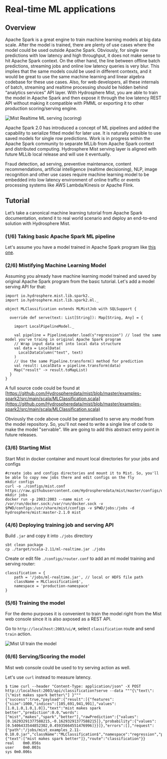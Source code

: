 # Real-time ML applications
## Overview
Apache Spark is a great engine to train machine learning models at big data scale. After the model is trained, there are plenty of use cases where the model could be used outside Apache Spark. Obviously, for single row predictions with low latency and high throughput, it does not make sense to hit Apache Spark context. 
On the other hand, the line between offline batch predictions, streaming jobs and online low latency queries is very blur. This implies that the same models could be used in different contexts, and it would be great to use the same machine learning and linear algebra codebase for these use cases. Also, for web developers, all these internals of batch, streaming and realtime processing should be hidden behind “analytics services” API layer.
With Hydrosphere Mist, you are able to train the model in Apache Spark and then expose it through the low latency REST API without making it compatible with PMML or exporting it to other production scoring/serving engine.

![Mist Realtime ML serving (scoring)](http://dv9c7babquml0.cloudfront.net/docs-images/mist-realtime-ml-serving-scoring.png)

Apache Spark 2.0 has introduced a concept of ML pipelines and added the capability to serialize fitted model for later use. It is naturally possible to use saved models for single row predictions.
Work is in progress within the Apache Spark community to separate MLLib from Apache Spark context and distributed computing. Hydrosphere Mist serving layer is aligned with future MLLib local release and will use it eventually.

Fraud detection, ad serving, preventive maintenance, content recommendations, artificial intelligence (realtime decisioning), NLP, image recognition and other use cases require machine learning model to be embedded into low latency environment of online traffic or events processing systems like AWS Lambda/Kinesis or Apache Flink.

## Tutorial

Let’s take a canonical machine learning tutorial from Apache Spark documentation, extend it to real world scenario and deploy an end-to-end solution with Hydrosphere Mist.

### (1/6) Taking basic Apache Spark ML pipeline
Let's assume you have a model trained in Apache Spark program like [this one](http://spark.apache.org/docs/latest/ml-pipeline.html#example-pipeline).

### (2/6) Mistifying Machine Learning Model

Assuming you already have machine learning model trained and saved by original Apache Spark program from the basic tutorial. Let's add a model serving API for that:

````
import io.hydrosphere.mist.lib.spark2._
import io.hydrosphere.mist.lib.spark2.ml._

object MLClassification extends MLMistJob with SQLSupport {
  
  override def serve(text: List[String]): Map[String, Any] = {

    import LocalPipelineModel._
    
    val pipeline = PipelineLoader.load(s"regression") // load the same model you've traing in original Apache Spark program
    // Wrap input data set into local data structure
    val data = LocalData(
      LocalDataColumn("text", text)
    )
    // Use the same Pipeline.transform() method for prediction
    val result: LocalData = pipeline.transform(data)
    Map("result" -> result.toMapList)
  }
}
````
A full source code could be found at [https://github.com/Hydrospheredata/mist/blob/master/examples-spark2/src/main/scala/MLClassification.scala](https://github.com/Hydrospheredata/mist/blob/master/examples-spark2/src/main/scala/MLClassification.scala)

Obviously the code above could be generalised to serve any model from the model repository. So, you'll not need to write a single line of code to make the model "servable". We are going to add this abstract entry point in future releases. 

### (3/6) Starting Mist

Start Mist in docker container and mount local directories for your jobs and configs

```
#create jobs and configs directories and mount it to Mist. So, you'll be able to copy new jobs there and edit configs on the fly
mkdir configs
curl -o ./configs/mist.conf https://raw.githubusercontent.com/Hydrospheredata/mist/master/configs/docker.conf
mkdir jobs
docker run -p 2003:2003 --name mist -v /var/run/docker.sock:/var/run/docker.sock -v $PWD/configs:/usr/share/mist/configs -v $PWD/jobs:/jobs -d hydrosphere/mist:master-2.1.0 mist
```

### (4/6) Deploying training job and serving API
Build `.jar` and copy it into `./jobs` directory

```
sbt clean package
cp ./target/scala-2.11/ml-realtime.jar ./jobs
```

Create or edit file `./configs/router.conf` to add an ml model training and serving router:

````
classification = {
    path = '/jobs/ml-realtime.jar', // local or HDFS file path
    className = MLClassification$',
    namespace = 'production-namespace'
}
````


### (5/6) Training the model
For the demo purposes it is convenient to train the model right from the Mist web console since it is also axposed as a REST API.

Go to `http://localhost:2003/ui/#`, select `classification` route and send `train` action.

![Mist UI train the model](http://dv9c7babquml0.cloudfront.net/docs-images/mist-ui-train-ml-model.png)

### (6/6) Serving/Scoring the model

Mist web console could be used to try serving action as well.

Let's use `curl` instead to measure latency.

```
$ time curl --header "Content-Type: application/json" -X POST http://localhost:2003/api/classification?serve --data """{\"text\": [\"mist makes spark better\"] }"""
{"success":true,"payload":{"result":[{"features":{"size":1000,"indices":[105,691,941,991],"values":[1.0,1.0,1.0,1.0]},"text":"mist makes spark better","prediction":0.0,"words":["mist","makes","spark","better"],"rawPrediction":{"values":[0.16293291377588215,-0.16293291377588215]},"probability":{"values":[0.5406433544852302,0.45935664551476996]}}]},"errors":[],"request":{"path":"/jobs/mist_examples_2.11-0.10.0.jar","className":"MLClassification$","namespace":"regression","parameters":{"text":["mist makes spark better"]},"route":"classification"}}
real	0m0.056s
user	0m0.003s
sys	0m0.006s
```
